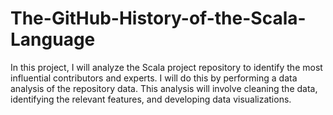 # The-GitHub-History-of-the-Scala-Language
In this project, I will analyze the Scala project repository to identify the most influential contributors and experts. I will do this by performing a data analysis of the repository data. This analysis will involve cleaning the data, identifying the relevant features, and developing data visualizations.
